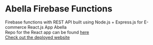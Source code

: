 # Abella Firebase Functions

Firebase functions with REST API built using Node.js + Express.js for E-commerce React.js App Abella\
Repo for the React app can be found [here](https://github.com/lucasjhong/abella-bakery)\
[Check out the deployed website](https://abellabakery.ca)
